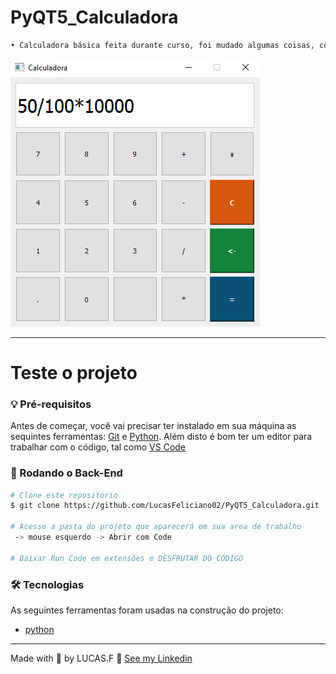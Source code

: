 # PyQT5_Calculadora

```sh
• Calculadora básica feita durante curso, foi mudado algumas coisas, comparado a calculadora do windows
```

![Calculadora](Calculadora_PyQT5.PNG) 

------

# Teste o projeto

### 💡 Pré-requisitos

Antes de começar, você vai precisar ter instalado em sua máquina as sequintes ferramentas:
[Git](https://git-scm.com/downloads) e [Python](https://www.python.org/downloads/).
Além disto é bom ter um editor para trabalhar com o código, tal como [VS Code](https://code.visualstudio.com/download)


### 🎲 Rodando o Back-End

```bash
# Clone este repositorio
$ git clone https://github.com/LucasFeliciano02/PyQT5_Calculadora.git

# Acesse a pasta do projeto que aparecerá em sua area de trabalho
 -> mouse esquerdo -> Abrir com Code

# Baixar Run Code em extensões e DESFRUTAR DO CÓDIGO

```

### 🛠 Tecnologias

As seguintes ferramentas foram usadas na construção do projeto:

- [python](https://www.python.org/downloads/)

---

Made with 💜 by LUCAS.F 👋 [See my Linkedin](https://www.linkedin.com/in/lucas-henrique-marques-feliciano-aa5aab222/)
